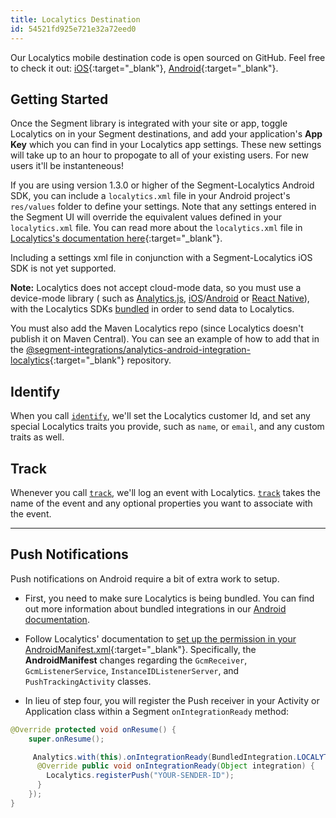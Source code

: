 ```yaml
---
title: Localytics Destination
id: 54521fd925e721e32a72eed0
---
```

Our Localytics mobile destination code is open sourced on GitHub. Feel free to
check it out:
[iOS](https://github.com/segment-integrations/analytics-ios-integration-localytics){:target="_blank"},
[Android](https://github.com/segment-integrations/analytics-android-integration-localytics){:target="_blank"}.

## Getting Started

Once the Segment library is integrated with your site or app, toggle Localytics
on in your Segment destinations, and add your application's **App Key** which
you can find in your Localytics app settings. These new settings will take up to
an hour to propogate to all of your existing users. For new users it'll be
instanteneous!

If you are using version 1.3.0 or higher of the Segment-Localytics Android SDK,
you can include a `localytics.xml` file in your Android project's `res/values`
folder to define your settings. Note that any settings entered in the Segment UI
will override the equivalent values defined in your `localytics.xml` file. You
can read more about the `localytics.xml` file in [Localytics's documentation
here](https://docs.localytics.com/dev/android.html#include-localytics-xml-file){:target="_blank"}.

Including a settings xml file in conjunction with a Segment-Localytics iOS SDK
is not yet supported.

**Note:** Localytics does not accept cloud-mode data, so you must use a device-mode library ( such as [Analytics.js](/docs/connections/sources/catalog/libraries/website/javascript/),
[iOS](/docs/connections/sources/catalog/libraries/mobile/ios/)/[Android](/docs/connections/sources/catalog/libraries/mobile/android/) or [React Native](/docs/connections/sources/catalog/libraries/mobile/react-native/)), with the Localytics SDKs [bundled](/docs/connections/spec/mobile-packaging-sdks/) in order to send data to Localytics.

You must also add the Maven Localytics repo (since Localytics doesn't publish it on Maven Central). You can see an example of how to add that
in the [@segment-integrations/analytics-android-integration-localytics](https://github.com/segment-integrations/analytics-android-integration-localytics/blob/master/build.gradle#L44){:target="_blank"} repository.

## Identify

When you call [`identify`](/docs/connections/spec/identify/), we'll set the Localytics
customer Id, and set any special Localytics traits you provide, such as `name`,
or `email`, and any custom traits as well.

## Track

Whenever you call [`track`](/docs/connections/spec/track/), we'll log an event with
Localytics. [`track`](/docs/connections/spec/track/) takes the name of the event and any
optional properties you want to associate with the event.

- - -

## Push Notifications

Push notifications on Android require a bit of extra work to setup.

* First, you need to make sure Localytics is being bundled. You can find out
  more information about bundled integrations in our [Android documentation](/docs/connections/sources/catalog/libraries/mobile/android/#about-mobile-connection-modes).

* Follow Localytics' documentation to [set up the permission in your
  AndroidManifest.xml](http://docs.localytics.com/dev/android.html#modify-androidmanifest-push-android){:target="_blank"}.
  Specifically, the **AndroidManifest** changes regarding the `GcmReceiver`,
  `GcmListenerService`, `InstanceIDListenerServer`, and `PushTrackingActivity`
  classes.

* In lieu of step four, you will register the Push receiver in your Activity or
  Application class within a Segment `onIntegrationReady` method:

```java
@Override protected void onResume() {
    super.onResume();

     Analytics.with(this).onIntegrationReady(BundledIntegration.LOCALYTICS, new Callback() {
      @Override public void onIntegrationReady(Object integration) {
        Localytics.registerPush("YOUR-SENDER-ID");
      }
    });
}
```
